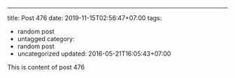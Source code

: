---
title: Post 476
date: 2019-11-15T02:56:47+07:00
tags:
  - random post
  - untagged
category:
  - random post
  - uncategorized
updated: 2016-05-21T16:05:43+07:00

This is content of post 476